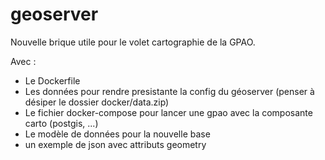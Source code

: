 # geoserver

Nouvelle brique utile pour le volet cartographie de la GPAO.

Avec :
* Le Dockerfile
* Les données pour rendre presistante la config du géoserver (penser à désiper le dossier docker/data.zip)
* Le fichier docker-compose pour lancer une gpao avec la composante carto (postgis, ...)
* Le modèle de données pour la nouvelle base
* un exemple de json avec attributs geometry
